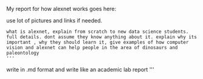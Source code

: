 My report for how alexnet works goes here:

use lot of pictures and links if needed.


```
what is alexnet, explain from scratch to new data science students. full details. dont assume they know anything about it. explain why its important , why they should learn it, give examples of how computer vision and alexnet can help people in the area of dinosaurs and paleontology
'''

```
write in .md format and write like an academic lab report 
'''
